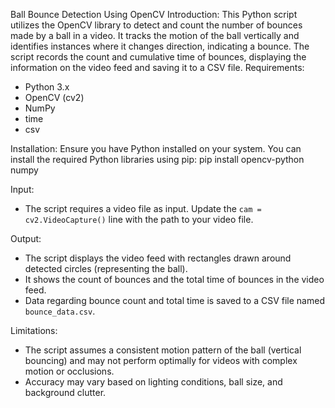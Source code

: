 Ball Bounce Detection Using OpenCV
Introduction:
This Python script utilizes the OpenCV library to detect and count the number of bounces made by a ball in a video. It tracks the motion of the ball vertically and identifies instances where it changes direction, indicating a bounce. The script records the count and cumulative time of bounces, displaying the information on the video feed and saving it to a CSV file.
Requirements:
- Python 3.x
- OpenCV (cv2)
- NumPy
- time
- csv

Installation:
Ensure you have Python installed on your system. You can install the required Python libraries using pip:
pip install opencv-python numpy

Input:
- The script requires a video file as input. Update the `cam = cv2.VideoCapture()` line with the path to your video file.
  
Output:
- The script displays the video feed with rectangles drawn around detected circles (representing the ball).
- It shows the count of bounces and the total time of bounces in the video feed.
- Data regarding bounce count and total time is saved to a CSV file named `bounce_data.csv`.

Limitations:
- The script assumes a consistent motion pattern of the ball (vertical bouncing) and may not perform optimally for videos with complex motion or occlusions.
- Accuracy may vary based on lighting conditions, ball size, and background clutter.

